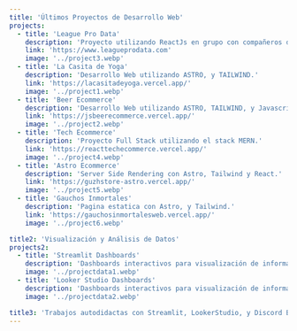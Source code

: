 ```yaml
---
title: 'Últimos Proyectos de Desarrollo Web'
projects:
  - title: 'League Pro Data'
    description: 'Proyecto utilizando ReactJs en grupo con compañeros del rubro.'
    link: 'https://www.leagueprodata.com'
    image: '../project3.webp'
  - title: 'La Casita de Yoga'
    description: 'Desarrollo Web utilizando ASTRO, y TAILWIND.'
    link: 'https://lacasitadeyoga.vercel.app/'
    image: '../project1.webp'
  - title: 'Beer Ecommerce'
    description: 'Desarrollo Web utilizando ASTRO, TAILWIND, y Javascript.'
    link: 'https://jsbeerecommerce.vercel.app/'
    image: '../project2.webp'
  - title: 'Tech Ecommerce'
    description: 'Proyecto Full Stack utilizando el stack MERN.'
    link: 'https://reacttechecommerce.vercel.app/'
    image: '../project4.webp'
  - title: 'Astro Ecommerce'
    description: 'Server Side Rendering con Astro, Tailwind y React.'
    link: 'https://guzhstore-astro.vercel.app/'
    image: '../project5.webp'
  - title: 'Gauchos Inmortales'
    description: 'Pagina estatica con Astro, y Tailwind.'
    link: 'https://gauchosinmortalesweb.vercel.app/'
    image: '../project6.webp'

title2: 'Visualización y Análisis de Datos'
projects2:
  - title: 'Streamlit Dashboards'
    description: 'Dashboards interactivos para visualización de información.'
    image: '../projectdata1.webp'
  - title: 'Looker Studio Dashboards'
    description: 'Dashboards interactivos para visualización de información.'
    image: '../projectdata2.webp'

title3: 'Trabajos autodidactas con Streamlit, LookerStudio, y Discord Bots en Python y Javascript.'
---
```

